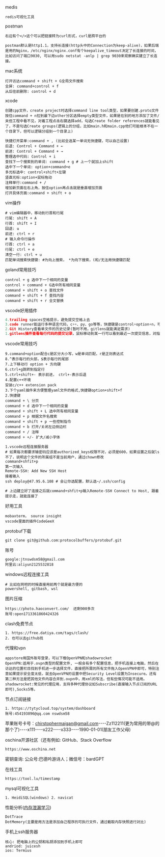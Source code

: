 medis

~~~
redis可视化工具
~~~

postman

~~~
右边有个</>这个可以把链接转为curl形式，curl是跨平台的

postman默认是http1.1，支持长连接(http头中的Connection为keep-alive)，如果后端是用的Nginx，/etc/nginx/nginx.conf有个keepalive_timeout决定了长连接的时间，比如访问了端口9030, 可以用sudo netstat -anlp | grep 9030来观察确实建立了长连接。
~~~

mac系统

~~~
打开访达command + shift + G全局文件搜索
全屏: command+control + f
从后往前删除: control + d
~~~

xcode

~~~~shell
创建cpp文件，create project时选择command line tool类型，如果要创建.proto文件按住command + n拉到最下边other分区选择empty类型文件，如果是在别的地方添加了文件/夹但工程中看不见，对着工程点击右键选择add，勾选Create folder references就能看见了，不是勾选Create groups(逻辑上的分组，比如main.h和main.cpp他们可能根本不在一个目录下，但可以逻辑分组到一个目录上)

快捷打开菜单:command + , (比如全选某一单词无快捷键，可以自己设置)
后退: Control + Command + ←
前进: Control + Command + →
整理选中代码: Control + i
查找下一个搜索到的单词: command + g # 上一个就加上shift
选中下一个单词: option+command+e 
多光标选中: control+shift+左键
竖直光标:option+鼠标拖动
注释单行:command + /
增加新页面在右上角，按住option再点击就是垂直增加页面
打开具体页面:command + shift + o
~~~~

vim操作

~~~shell
# vim编辑器中，移动到行首和行尾
行尾: shift + A
行首: shift + I
回退: u
前进: ctrl + r
# 输入命令行操作
行首: ctrl + a
行尾: ctrl + e
清空一行: ctrl + u
匹配单词搜索快捷键: #为向上搜索， *为向下搜索，(和/无法用快捷键匹配
~~~

goland常用技巧

~~~
control + g 选中下一个相同的变量
control + command + G选中所有相同变量
command + shift + o 查找文件
command + shift + f 查找内容
command + shift + r 全文替换
~~~

vscode好用插件

~~~python
4.trailing spaces空格提示，避免提交空格上去
3.code runner能运行多种语言代码，c++、py、go等等，快捷键是control+option+n，可以通过配置文件修改执行命令版本，(command + ,) 搜索code runner executor map，找到settings.json就可以看到执行命令的版本
2.Git History查看单文件的历史记录(暂时不用，gitlens就能满足需求)
1.gitlens插件查看每行代码的提交记录，鼠标移动到某一行可以看到最近一次提交信息，对指定行右键选择open changes进一步选择open Line Changes with Previous Revision可以看到具体修改信息
~~~

vscode常用技巧

~~~shell
9.command+option配合c是区分大小写，w是单词匹配，r是正则表达式
8.^表示每行的头部，$表示每行的尾部
7.上下移动行 option + 方向键
6.ctrl+g跳转到指定行
5.ctrl+shift+- 表示前进， ctrl+-表示后退
4.配置c++环境
安装c/c++ extension pack
3.下个yaml插件来方便整理yaml文件的格式,快捷键option+shift+f
2.快捷键
command + \ 分页
command + d 选中下一个相同的变量
command + shift + L 选中所有相同变量
command + p 根据文件名搜索
command + shift + p 一些控制指令
command + b 打开/关闭左边侧边栏
command + / 注释
command + +/- 扩大/减小字体

1.vscode远程连接服务器
# 如果每次都要求输密码应该是authorized_keys权限不对，必须是600，如果设置之后就ls不了，说明这个文件的所属组不是当前用户，通过chown修改
command+shfit+p
第一次输入
Remote-SSH: Add New SSH Host
接着输入
ssh deploy@47.95.6.108 # 会让你选配置，默认选~/.ssh/config

# 上边建立好了连接之后就command+shfit+p输入Remote-SSH Connect to Host, 跟着提示走，就能连接了
~~~

好用工具

~~~
mobaxterm， source insight
vscode里面的插件CodeGeeX
~~~

protobuf下载

~~~
git clone git@github.com:protocolbuffers/protobuf.git
~~~

账号

~~~
google:jtnswdsm58@gmail.com
阿里云:aliyun2125532818
~~~

windows远程连接工具

~~~shell
# 比如在网吧的时候直接用前两个就是最方便的
powershell, gitbash, wsl
~~~

图片压缩

```
https://photo.haoconvert.com/  还剩900多次
账号:open1713361860424326
```

clash免费节点

~~~SHELL
1. https://free.datiya.com/tags/clash/
2. 也可以去github找
~~~

代理和vpn

~~~
appstore用国外账号登录，可以下载OpenVPN和shadowrocket
OpenVPN:适用于.ovpn类型的配置文件, 一般会有多个配置信息，把手机连接上电脑，然后在访达的位置栏目找到手机进一步选择文件，直接把所需的所有文件拖入OpenVPN中即可，特别注意如果提示安全度太低，就去OpenVPN的设置中把Security Level设置为Insecure。还有第二种方法是把其他文件内容合并到.ovpn中，用xml的写法，但有些情况可能不适用。
shadowrocket:常见的代理应用，支持多种代理协议如Subscribe(直接输入节点订阅的URL即可),Socks5等。
~~~

节点订阅链接

~~~shell
1. https://tytycloud.top/system/dashboard
账号:454193896@qq.com nswdsm58
~~~

苹果账号卡号：[chirstophermaigan@gmail.com](mailto:chirstophermaigan@gmail.com)----Zz112211(更为常用的带@的那个了)----x111----x222----x333----1990-01-01(朋友工作父母)

oschina开源社区（还有例如: GitHub、Stack Overflow

```
https://www.oschina.net
```

密钥查询: 公众号:巴德吟游诗人；微信号：bardGPT

在线工具

~~~
https://tool.lu/timestamp
~~~

mysql可视化工具

~~~
1. HeidiSQL(windows) 2. navicat
~~~

性能分析([内存泄漏学习](https://www.bilibili.com/video/BV1wD4y1v7dZ/?spm_id_from=333.788&vd_source=6575af2bb3053be3df86d366bf9da1b6))

~~~
DotTrace
DotMemory(主要是用方法是添加自己程序的可执行文件，通过截取内存快照进行对比)
~~~

手机上ssh服务器

~~~
核心: 把电脑上的公钥和私钥添加到手机上即可
andriod: juicesh
ios: Termius
~~~
